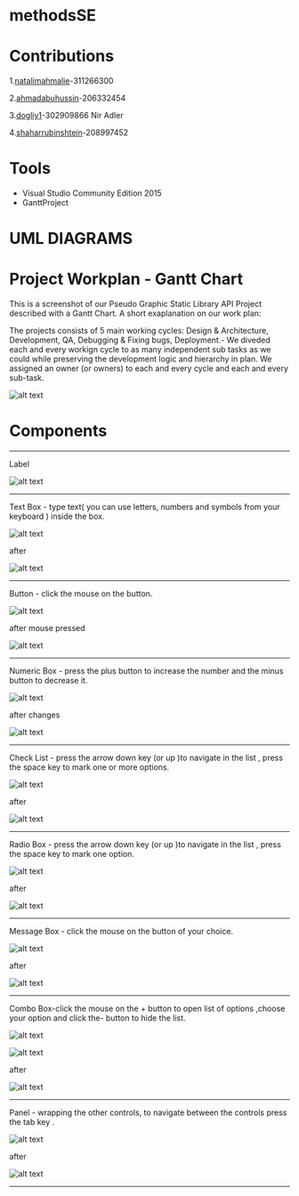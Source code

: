 # methodsSE
# Contributions

1.[natalimahmalie](https://github.com/nataliemahmalie)-311266300

2.[ahmadabuhussin](https://github.com/ahmadabuhussin)-206332454

3.[dogliy1](https://github.com/dogliy1)-302909866 Nir Adler

4.[shaharrubinshtein](https://github.com/shaharrubinshtein)-208997452
# Tools
* Visual Studio Community Edition 2015
* GanttProject

# UML DIAGRAMS

# Project Workplan - Gantt Chart
This is a screenshot of our Pseudo Graphic Static Library API Project described with a Gantt Chart.
A short exaplanation on our work plan:

The projects consists of 5 main working cycles: Design & Architecture, Development, QA, Debugging & Fixing bugs, Deployment.- We diveded each and every workign cycle to as many independent sub tasks as we could while preserving the development logic and hierarchy in plan.
We assigned an owner (or owners) to each and every cycle and each and every sub-task.

![alt text](https://github.com/nataliemahmalie/methodsSE/blob/master/Pics/WhatsApp%20Image%202019-07-27%20at%2021.06.20.jpeg)

# Components
***
Label

![alt text](https://github.com/nataliemahmalie/methodsSE/blob/master/Pics/label.jpeg)
***
Text Box - type text( you can use letters, numbers and symbols from your keyboard ) inside the box.

![alt text](https://github.com/nataliemahmalie/methodsSE/blob/master/Pics/textbox.jpeg)

after

![alt text](https://github.com/nataliemahmalie/methodsSE/blob/master/Pics/text%20box%20after.jpeg)
***
Button - click the mouse on the button.

![alt text](https://github.com/nataliemahmalie/methodsSE/blob/master/Pics/button.jpeg)

after mouse pressed

![alt text](https://github.com/nataliemahmalie/methodsSE/blob/master/Pics/buttonAfter.jpeg)
***
Numeric Box - press the plus button to increase the number and the minus button to decrease it.

![alt text](https://github.com/nataliemahmalie/methodsSE/blob/master/Pics/numericB.jpeg)

after changes

![alt text](https://github.com/nataliemahmalie/methodsSE/blob/master/Pics/numericBafter.jpeg)
***
Check List - press the arrow down key (or up )to navigate in the list , press the space key to mark one or more options.

![alt text](https://github.com/nataliemahmalie/methodsSE/blob/master/Pics/checkList.jpeg)

after

![alt text](https://github.com/nataliemahmalie/methodsSE/blob/master/Pics/checkListAfter.jpeg)
***
Radio Box - press the arrow down key (or up )to navigate in the list , press the space key to mark one option.

![alt text](https://github.com/nataliemahmalie/methodsSE/blob/master/Pics/radioBox.jpeg)

after

![alt text](https://github.com/nataliemahmalie/methodsSE/blob/master/Pics/radioBoxAfter.jpeg)
***
Message Box - click the mouse on the button of your choice.

![alt text](https://github.com/nataliemahmalie/methodsSE/blob/master/Pics/messageB.jpeg)

after

![alt text](https://github.com/nataliemahmalie/methodsSE/blob/master/Pics/messageBafter.jpeg)
***
Combo Box-click the mouse on the + button to open list of options ,choose your option and click the- button to hide the list.

![alt text](https://github.com/nataliemahmalie/methodsSE/blob/master/Pics/combo.jpeg)

![alt text](https://github.com/nataliemahmalie/methodsSE/blob/master/Pics/combo2.jpeg)

after

![alt text](https://github.com/nataliemahmalie/methodsSE/blob/master/Pics/combo3.jpeg)
***
Panel - wrapping the other controls, to navigate between the controls press the tab key .

![alt text](https://github.com/nataliemahmalie/methodsSE/blob/master/Pics/panel-before.jpeg)

after

![alt text](https://github.com/nataliemahmalie/methodsSE/blob/master/Pics/panel%20after.jpeg)
***
